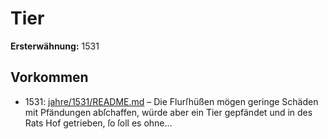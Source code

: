 # Tier

**Ersterwähnung:** 1531

## Vorkommen
- 1531: [jahre/1531/README.md](../jahre/1531/README.md) – Die Flurſhüßen mögen geringe Schäden mit
Pfändungen abſchaffen, würde aber ein Tier gepfändet
und in des Rats Hof getrieben, ſo ſoll es ohne...
